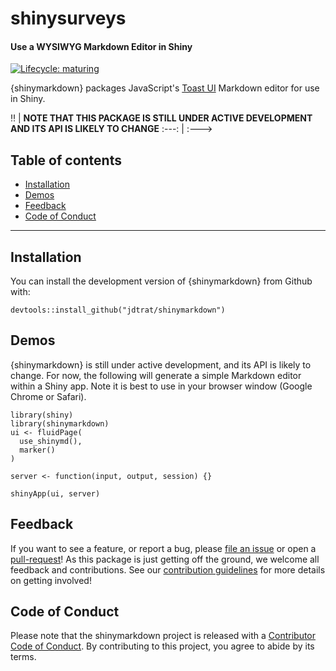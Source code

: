 # shinysurveys

#### Use a WYSIWYG Markdown Editor in Shiny

<!-- badges: start -->

[![Lifecycle: maturing](https://img.shields.io/badge/lifecycle-maturing-blue.svg)](https://www.tidyverse.org/lifecycle/#maturing)

<!-- badges: end -->

{shinymarkdown} packages JavaScript's [Toast UI](https://github.com/nhn/tui.editor) Markdown editor for use in Shiny.

:bangbang: | **NOTE THAT THIS PACKAGE IS STILL UNDER ACTIVE DEVELOPMENT AND ITS API IS LIKELY TO CHANGE**
:---: | :---> 

## Table of contents

-   [Installation](#installation)
-   [Demos](#demos)
-   [Feedback](#feedback)
-   [Code of Conduct](#code-of-conduct)

------------------------------------------------------------------------

## Installation

You can install the development version of {shinymarkdown} from Github with:

``` {.r}
devtools::install_github("jdtrat/shinymarkdown")
```

## Demos

{shinymarkdown} is still under active development, and its API is likely to change. For now, the following will generate a simple Markdown editor within a Shiny app. Note it is best to use in your browser window (Google Chrome or Safari).

``` {.r}
library(shiny)
library(shinymarkdown)
ui <- fluidPage(
  use_shinymd(),
  marker()
)

server <- function(input, output, session) {}

shinyApp(ui, server)
```

## Feedback

If you want to see a feature, or report a bug, please [file an issue](https://github.com/jdtrat/shinymarkdown/issues) or open a [pull-request](https://github.com/jdtrat/shinymarkdown/pulls)! As this package is just getting off the ground, we welcome all feedback and contributions. See our [contribution guidelines](.github/CONTRIBUTING.md) for more details on getting involved!

## Code of Conduct

Please note that the shinymarkdown project is released with a [Contributor Code of Conduct](https://contributor-covenant.org/version/2/0/CODE_OF_CONDUCT.html). By contributing to this project, you agree to abide by its terms.
